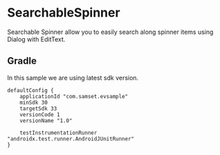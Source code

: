 # SearchableSpinner
Searchable Spinner allow you to easily search along spinner items using Dialog with EditText.


<h2>Gradle</h2>
In this sample we are using latest sdk version.



    defaultConfig {
        applicationId "com.samset.evsample"
        minSdk 30
        targetSdk 33
        versionCode 1
        versionName "1.0"

        testInstrumentationRunner "androidx.test.runner.AndroidJUnitRunner"
    }
